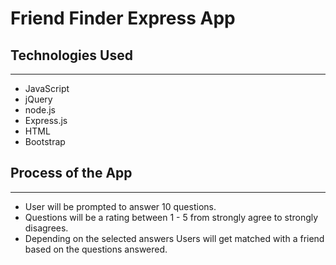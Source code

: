 # Friend Finder Express App
 
## Technologies Used
---
* JavaScript
* jQuery
* node.js
* Express.js
* HTML
* Bootstrap

## Process of the App
---
* User will be prompted to answer 10 questions.
* Questions will be a rating between 1 - 5 from strongly agree to strongly disagrees.
* Depending on the selected answers Users will get matched with a friend based on the questions answered.
